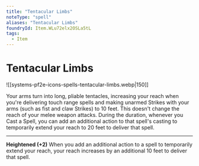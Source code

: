 ```yaml
---
title: "Tentacular Limbs"
noteType: "spell"
aliases: "Tentacular Limbs"
foundryId: Item.WLu72elx2OSLa5tL
tags:
  - Item
---
```


# Tentacular Limbs
![[systems-pf2e-icons-spells-tentacular-limbs.webp|150]]

Your arms turn into long, pliable tentacles, increasing your reach when you're delivering touch range spells and making unarmed Strikes with your arms (such as fist and claw Strikes) to 10 feet. This doesn't change the reach of your melee weapon attacks. During the duration, whenever you Cast a Spell, you can add an additional action to that spell's casting to temporarily extend your reach to 20 feet to deliver that spell.

* * *

**Heightened (+2)** When you add an additional action to a spell to temporarily extend your reach, your reach increases by an additional 10 feet to deliver that spell.
